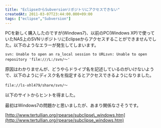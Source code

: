 ```yaml
---
title: "EclipseからSubversionリポジトリにアクセスできない"
createdAt: 2011-03-07T23:44:00.000+09:00
tags: ["eclipse","Subversion"]
---
```

PCを新しく購入したのですが(Windows7)、以前のPC(Windows XP)で使っていたNAS上のSVNリポジトリにEclipseからアクセスすることができませんでした。以下のようなエラーが発生してしまいます。

```
svn: Unable to open an ra_local session to URLsvn: Unable to open repository 'file:///L:/svn/～'
```
<!--more-->
原因はわかりませんが、どうやらドライブ名を記述しているのがいけないようで、以下のようにディスク名を指定するとアクセスできるようになりました。

```
file://ls-xhl479/share/svn/～
```

以下のサイトからヒントを得ました。

最初はWindows7の問題かと思いましたが、あまり関係なさそうです。

[http://www.tertullian.org/rpearse/subclipse\_windows.htm](http://www.tertullian.org/rpearse/subclipse_windows.htm)
